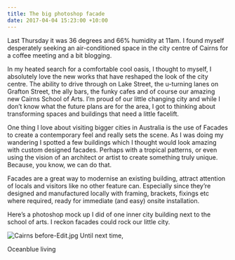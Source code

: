 ```yaml
---
title: The big photoshop facade
date: 2017-04-04 15:23:00 +10:00
---
```


Last Thursday it was 36 degrees and 66% humidity at 11am. I found myself desperately seeking an air-conditioned space in the city centre of Cairns for a coffee meeting and a bit blogging. 

In my heated search for a comfortable cool oasis, I thought to myself, I absolutely love the new works that have reshaped the look of the city centre. The ability to drive through on Lake Street, the u-turning lanes on Grafton Street, the ally bars, the funky cafes and of course our amazing new Cairns School of Arts. I’m proud of our little changing city and while I don’t know what the future plans are for the area, I got to thinking about transforming spaces and buildings that need a little facelift.

One thing I love about visiting bigger cities in Australia is the use of Facades to create a contemporary feel and really sets the scene. As I was doing my wandering I spotted a few buildings which I thought would look amazing with custom designed facades. Perhaps with a tropical patterns, or even using the vision of an architect or artist to create something truly unique. Because, you know, we can do that. 

Facades are a great way to modernise an existing building, attract attention of locals and visitors like no other feature can. Especially since they’re designed and manufactured locally with framing, brackets, fixings etc where required, ready for immediate (and easy) onsite installation. 

Here’s a photoshop mock up I did of one inner city building next to the school of arts. I reckon facades could rock our little city.

![Cairns before-Edit.jpg](/uploads/Cairns%20before-Edit.jpg)
Until next time,

Oceanblue living

